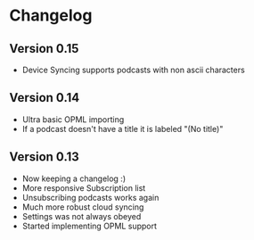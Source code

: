Changelog
=========

Version 0.15
------------

* Device Syncing supports podcasts with non ascii characters

Version 0.14
------------

* Ultra basic OPML importing
* If a podcast doesn't have a title it is labeled "(No title)"

Version 0.13
------------

* Now keeping a changelog :)
* More responsive Subscription list
* Unsubscribing podcasts works again
* Much more robust cloud syncing
* Settings was not always obeyed
* Started implementing OPML support
